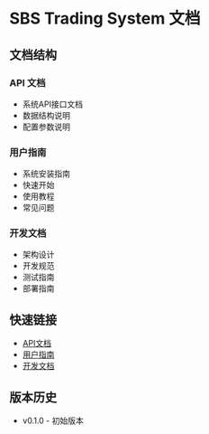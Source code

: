 # SBS Trading System 文档

## 文档结构

### API 文档
- 系统API接口文档
- 数据结构说明
- 配置参数说明

### 用户指南
- 系统安装指南
- 快速开始
- 使用教程
- 常见问题

### 开发文档
- 架构设计
- 开发规范
- 测试指南
- 部署指南

## 快速链接
- [API文档](api/README.md)
- [用户指南](user_guide/README.md)
- [开发文档](development/README.md)

## 版本历史
- v0.1.0 - 初始版本 